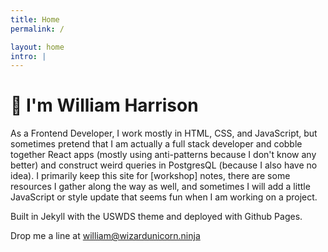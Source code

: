 ```yaml
---
title: Home
permalink: /

layout: home
intro: |
---
```


<h1>👋 I'm William Harrison</h1>

As a Frontend Developer, I work mostly in HTML, CSS, and JavaScript, but sometimes pretend that I am actually a full stack developer and cobble together React apps (mostly using anti-patterns because I don't know any better) and construct weird queries in PostgresQL (because I also have no idea). I primarily keep this site for [workshop] notes, there are some resources I gather along the way as well, and sometimes I will add a little JavaScript or style update that seems fun when I am working on a project.

Built in Jekyll with the USWDS theme and deployed with Github Pages.

Drop me a line at [william@wizardunicorn.ninja](mailto:william@wizardunicorn.ninja)